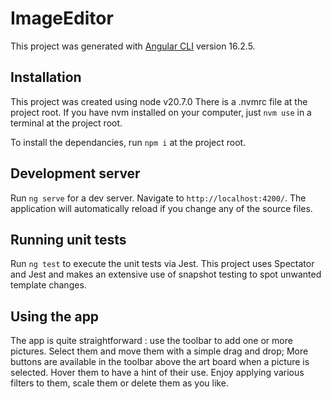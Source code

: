 # ImageEditor

This project was generated with [Angular CLI](https://github.com/angular/angular-cli) version 16.2.5.

## Installation
This project was created using node v20.7.0
There is a .nvmrc file at the project root. If you have nvm installed on your computer, just `nvm use` in a terminal at the project root.

To install the dependancies, run `npm i` at the project root.

## Development server

Run `ng serve` for a dev server. Navigate to `http://localhost:4200/`. The application will automatically reload if you change any of the source files.

## Running unit tests

Run `ng test` to execute the unit tests via Jest.
This project uses Spectator and Jest and makes an extensive use of snapshot testing to spot unwanted template changes.

## Using the app

The app is quite straightforward : use the toolbar to add one or more pictures.
Select them and move them with a simple drag and drop;
More buttons are available in the toolbar above the art board when a picture is selected.
Hover them to have a hint of their use.
Enjoy applying various filters to them, scale them or delete them as you like.
